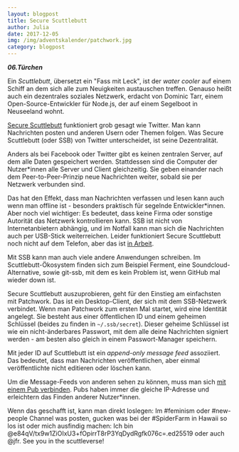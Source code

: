 ```yaml
---
layout: blogpost
title: Secure Scuttlebutt
author: Julia
date: 2017-12-05
img: /img/adventskalender/patchwork.jpg
category: blogpost
---
```


***06.Türchen***

Ein _Scuttlebutt_, übersetzt ein "Fass mit Leck", ist der _water cooler_ auf einem Schiff an dem sich alle zum Neuigkeiten austauschen treffen. Genauso heißt auch ein dezentrales soziales Netzwerk, erdacht von Dominic Tarr, einem Open-Source-Entwickler für Node.js, der auf einem Segelboot in Neuseeland wohnt.

[Secure Scuttlebutt](https://www.gitbook.com/book/ssbc/ssb-handbook/details) funktioniert grob gesagt wie Twitter. Man kann Nachrichten posten und anderen Usern oder Themen folgen. Was Secure Scuttlebutt (oder SSB) von Twitter unterscheidet, ist seine Dezentralität.

Anders als bei Facebook oder Twitter gibt es keinen zentralen Server, auf dem alle Daten gespeichert werden. Stattdessen sind die Computer der Nutzer\*innen alle Server und Client gleichzeitig. Sie geben einander nach dem Peer-to-Peer-Prinzip neue Nachrichten weiter, sobald sie per Netzwerk verbunden sind. 

Das hat den Effekt, dass man Nachrichten verfassen und lesen kann auch wenn man offline ist - besonders praktisch für segelnde Entwickler\*innen. Aber noch viel wichtiger: Es bedeutet, dass keine Firma oder sonstige Autorität das Netzwerk kontrollieren kann. SSB ist nicht von Internetanbietern abhängig, und im Notfall kann man sich die Nachrichten auch per USB-Stick weiterreichen. Leider funktioniert Secure Scuttlebutt noch nicht auf dem Telefon, aber das ist [in Arbeit](https://github.com/staltz/mmmmm-mobile).

Mit SSB kann man auch viele andere Anwendungen schreiben. Im Scuttlebutt-Ökosystem finden sich zum Beispiel Ferment, eine Soundcloud-Alternative, sowie git-ssb, mit dem es kein Problem ist, wenn GitHub mal wieder down ist.

Secure Scuttlebutt auszuprobieren, geht für den Einstieg am einfachsten mit Patchwork. Das ist ein Desktop-Client, der sich mit dem SSB-Netzwerk verbindet. Wenn man Patchwork zum ersten Mal startet, wird eine Identität angelegt. Sie besteht aus einer öffentlichen ID und einem geheimen Schlüssel (beides zu finden in `~/.ssb/secret`). Dieser geheime Schlüssel ist wie ein nicht-änderbares Passwort, mit dem alle deine Nachrichten signiert werden - am besten also gleich in einem Passwort-Manager speichern. 

Mit jeder ID auf Scuttlebutt ist ein _append-only message feed_ assoziiert. Das bedeutet, dass man Nachrichten veröffentlichen, aber einmal veröffentlichte nicht editieren oder löschen kann. 

Um die Message-Feeds von anderen sehen zu können, muss man sich [mit einem Pub verbinden](https://github.com/ssbc/scuttlebot/wiki/Pub-Servers). Pubs haben immer die gleiche IP-Adresse und erleichtern das Finden anderer Nutzer\*innen. 

Wenn das geschafft ist, kann man direkt loslegen: Im #feminism oder #new-people Channel was posten, gucken was bei der #SpiderFarm in Hawaii so los ist oder mich ausfindig machen: Ich bin @e84qV/tx9w1ZiOIxU3+fOpirrT8rP3YqDydRgfk076c=.ed25519 oder auch @jfr. See you in the scuttleverse!
